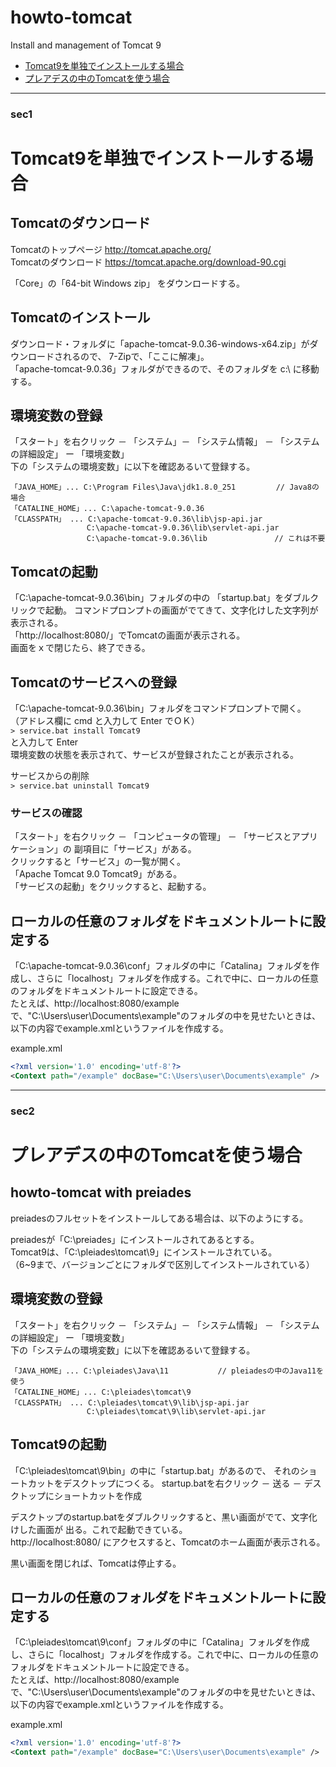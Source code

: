 # howto-tomcat
Install and management of Tomcat 9  

* [Tomcat9を単独でインストールする場合](#sec1)
* [プレアデスの中のTomcatを使う場合](#sec2)
----
### sec1
# Tomcat9を単独でインストールする場合

## Tomcatのダウンロード
Tomcatのトップページ http://tomcat.apache.org/  
Tomcatのダウンロード https://tomcat.apache.org/download-90.cgi  

「Core」の「64-bit Windows zip」 をダウンロードする。

## Tomcatのインストール
ダウンロード・フォルダに「apache-tomcat-9.0.36-windows-x64.zip」がダウンロードされるので、
7-Zipで、「ここに解凍」。  
「apache-tomcat-9.0.36」フォルダができるので、そのフォルダを c:\ に移動する。

## 環境変数の登録
「スタート」を右クリック － 「システム」－ 「システム情報」 － 「システムの詳細設定」
ー 「環境変数」  
下の「システムの環境変数」に以下を確認あるいて登録する。  
```
「JAVA_HOME」... C:\Program Files\Java\jdk1.8.0_251         // Java8の場合  
「CATALINE_HOME」... C:\apache-tomcat-9.0.36  
「CLASSPATH」 ... C:\apache-tomcat-9.0.36\lib\jsp-api.jar  
                 C:\apache-tomcat-9.0.36\lib\servlet-api.jar
                 C:\apache-tomcat-9.0.36\lib               // これは不要
```

## Tomcatの起動
「C:\apache-tomcat-9.0.36\bin」フォルダの中の 「startup.bat」をダブルクリックで起動。
コマンドプロンプトの画面がでてきて、文字化けした文字列が表示される。  
「http://localhost:8080/」でTomcatの画面が表示される。  
画面をｘで閉じたら、終了できる。  

## Tomcatのサービスへの登録
「C:\apache-tomcat-9.0.36\bin」フォルダをコマンドプロンプトで開く。  
（アドレス欄に cmd と入力して Enter でＯＫ）  
`> service.bat install Tomcat9`  
と入力して Enter  
環境変数の状態を表示されて、サービスが登録されたことが表示される。  

サービスからの削除  
`> service.bat uninstall Tomcat9`

### サービスの確認
「スタート」を右クリック － 「コンピュータの管理」 － 「サービスとアプリケーション」の
副項目に「サービス」がある。  
クリックすると「サービス」の一覧が開く。  
「Apache Tomcat 9.0 Tomcat9」がある。  
「サービスの起動」をクリックすると、起動する。  

## ローカルの任意のフォルダをドキュメントルートに設定する
「C:\apache-tomcat-9.0.36\conf」フォルダの中に「Catalina」フォルダを作成し、さらに「localhost」フォルダを作成する。これで中に、ローカルの任意のフォルダをドキュメントルートに設定できる。  
たとえば、http://localhost:8080/example で、"C:\Users\user\Documents\example"のフォルダの中を見せたいときは、以下の内容でexample.xmlというファイルを作成する。  

example.xml
```xml
<?xml version='1.0' encoding='utf-8'?>
<Context path="/example" docBase="C:\Users\user\Documents\example" />
```

---
### sec2
# プレアデスの中のTomcatを使う場合
## howto-tomcat with preiades
preiadesのフルセットをインストールしてある場合は、以下のようにする。

preiadesが「C:\preiades」にインストールされてあるとする。  
Tomcat9は、「C:\pleiades\tomcat\9」にインストールされている。  
（6~9まで、バージョンごとにフォルダで区別してインストールされている）  

## 環境変数の登録
「スタート」を右クリック － 「システム」－ 「システム情報」 － 「システムの詳細設定」
ー 「環境変数」  
下の「システムの環境変数」に以下を確認あるいて登録する。  
```
「JAVA_HOME」... C:\pleiades\Java\11           // pleiadesの中のJava11を使う  
「CATALINE_HOME」... C:\pleiades\tomcat\9  
「CLASSPATH」 ... C:\pleiades\tomcat\9\lib\jsp-api.jar  
                 C:\pleiades\tomcat\9\lib\servlet-api.jar
```


## Tomcat9の起動
「C:\pleiades\tomcat\9\bin」の中に「startup.bat」があるので、
それのショートカットをデスクトップにつくる。
startup.batを右クリック － 送る － デスクトップにショートカットを作成

デスクトップのstartup.batをダブルクリックすると、黒い画面がでて、文字化けした画面が
出る。これで起動できている。  
http://localhost:8080/ にアクセスすると、Tomcatのホーム画面が表示される。

黒い画面を閉じれば、Tomcatは停止する。

## ローカルの任意のフォルダをドキュメントルートに設定する
「C:\pleiades\tomcat\9\conf」フォルダの中に「Catalina」フォルダを作成し、さらに「localhost」フォルダを作成する。これで中に、ローカルの任意のフォルダをドキュメントルートに設定できる。  
たとえば、http://localhost:8080/example で、"C:\Users\user\Documents\example"のフォルダの中を見せたいときは、以下の内容でexample.xmlというファイルを作成する。  

example.xml
```xml
<?xml version='1.0' encoding='utf-8'?>
<Context path="/example" docBase="C:\Users\user\Documents\example" />
```



<!-- 修正時刻： Wed Jul  1 21:28:35 2020 -->
